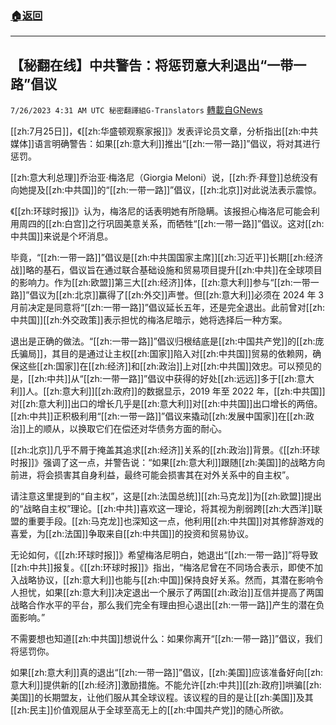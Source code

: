###  [:house:返回](README.md)
---


## 【秘翻在线】中共警告：将惩罚意大利退出“一带一路”倡议
`7/26/2023 4:31 AM UTC 秘密翻譯組G-Translators` [轉載自GNews](https://gnews.org/articles/1488246)

[[zh:7月25日]]，《[[zh:华盛顿观察家报]]》发表评论员文章，分析指出[[zh:中共媒体]]语言明确警告：如果[[zh:意大利]]推出“[[zh:一带一路]]”倡议，将对其进行惩罚。

[[zh:意大利总理]]乔治亚·梅洛尼（Giorgia Meloni）说，[[zh:乔·拜登]]总统没有向她提及[[zh:中共国]]的“[[zh:一带一路]]”倡议，[[zh:北京]]对此说法表示震惊。

《[[zh:环球时报]]》认为，梅洛尼的话表明她有所隐瞒。该报担心梅洛尼可能会利用周四的[[zh:白宫]]之行巩固美意关系，而牺牲“[[zh:一带一路]]”倡议。这对[[zh:中共国]]来说是个坏消息。

毕竟，“[[zh:一带一路]]”倡议是[[zh:中共国国家主席]][[zh:习近平]]长期[[zh:经济战]]略的基石，倡议旨在通过联合基础设施和贸易项目提升[[zh:中共]]在全球项目的影响力。作为[[zh:欧盟]]第三大[[zh:经济]]体，[[zh:意大利]]参与“[[zh:一带一路]]”倡议为[[zh:北京]]赢得了[[zh:外交]]声誉。但[[zh:意大利]]必须在 2024 年 3 月前决定是同意将“[[zh:一带一路]]”倡议延长五年，还是完全退出。此前曾对[[zh:中共国]][[zh:外交政策]]表示担忧的梅洛尼暗示，她将选择后一种方案。

退出是正确的做法。“[[zh:一带一路]]”倡议归根结底是[[zh:中国共产党]]的[[zh:庞氏骗局]]，其目的是通过让主权[[zh:国家]]陷入对[[zh:中共国]]贸易的依赖网，确保这些[[zh:国家]]在[[zh:经济]]和[[zh:政治]]上对[[zh:中共国]]效忠。可以预见的是，[[zh:中共]]从“[[zh:一带一路]]”倡议中获得的好处[[zh:远远]]多于[[zh:意大利]]人。[[zh:意大利]][[zh:政府]]的数据显示，2019 年至 2022 年，[[zh:中共国]]对[[zh:意大利]]出口的增长几乎是[[zh:意大利]]对[[zh:中共国]]出口增长的两倍。[[zh:中共]]正积极利用“[[zh:一带一路]]”倡议来撬动[[zh:发展中国家]]在[[zh:政治]]上的顺从，以换取它们在偿还对华债务方面的耐心。

[[zh:北京]]几乎不屑于掩盖其追求[[zh:经济]]关系的[[zh:政治]]背景。《[[zh:环球时报]]》强调了这一点，并警告说：“如果[[zh:意大利]]跟随[[zh:美国]]的战略方向前进，将会损害其自身利益，最终可能会损害其在对外关系中的自主权”。

请注意这里提到的“自主权”，这是[[zh:法国总统]][[zh:马克龙]]为[[zh:欧盟]]提出的“战略自主权”理论。[[zh:中共]]喜欢这一理论，将其视为削弱跨[[zh:大西洋]]联盟的重要手段。[[zh:马克龙]]也深知这一点，他利用[[zh:中共国]]对其修辞游戏的喜爱，为[[zh:法国]]争取来自[[zh:中共国]]的投资和贸易协议。

无论如何，《[[zh:环球时报]]》希望梅洛尼明白，她退出“[[zh:一带一路]]”将导致[[zh:中共]]报复。《[[zh:环球时报]]》指出，“梅洛尼曾在不同场合表示，即使不加入战略协议，[[zh:意大利]]也能与[[zh:中国]]保持良好关系。然而，其潜在影响令人担忧，如果[[zh:意大利]]决定退出一个展示了两国[[zh:政治]]互信并提高了两国战略合作水平的平台，那么我们完全有理由担心退出[[zh:一带一路]]产生的潜在负面影响。”

不需要想也知道[[zh:中共国]]想说什么：如果你离开“[[zh:一带一路]]”倡议，我们将惩罚你。

如果[[zh:意大利]]真的退出“[[zh:一带一路]]”倡议，[[zh:美国]]应该准备好向[[zh:意大利]]提供新的[[zh:经济]]激励措施。不能允许[[zh:中共]][[zh:政府]]哄骗[[zh:美国]]的长期盟友，让他们服从其全球议程。该议程的目的是让[[zh:美国]]及其[[zh:民主]]价值观屈从于全球至高无上的[[zh:中国共产党]]的随心所欲。
